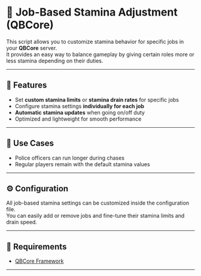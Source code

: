 # 🚀 Job-Based Stamina Adjustment (QBCore)

This script allows you to customize stamina behavior for specific jobs in your **QBCore** server.  
It provides an easy way to balance gameplay by giving certain roles more or less stamina depending on their duties.

---

## 🔹 Features
- Set **custom stamina limits** or **stamina drain rates** for specific jobs  
- Configure stamina settings **individually for each job**  
- **Automatic stamina updates** when going on/off duty  
- Optimized and lightweight for smooth performance  

---

## 🎯 Use Cases
- Police officers can run longer during chases   
- Regular players remain with the default stamina values  

---

## ⚙️ Configuration
All job-based stamina settings can be customized inside the configuration file.  
You can easily add or remove jobs and fine-tune their stamina limits and drain speed.

---

## 📌 Requirements
- [QBCore Framework](https://github.com/qbcore-framework)

---
